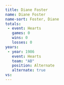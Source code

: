 ```yaml
---
title: Diane Foster
name: Diane Foster
name-sort: Foster, Diane
totals:
 - event: Hearts
   games: 0
   wins: 0
   losses: 0
years:
 - year: 1986
   event: Hearts
   team: "AB"
   position: Alternate
   alternate: true
vs:
---
```

